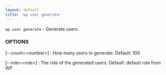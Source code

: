 ```yaml
---
layout: default
title: 'wp user generate'
---
```


`wp user generate` - Generate users.

### OPTIONS

[--count=&lt;number&gt;]
: How many users to generate. Default: 100

[--role=&lt;role&gt;]
: The role of the generated users. Default: default role from WP

